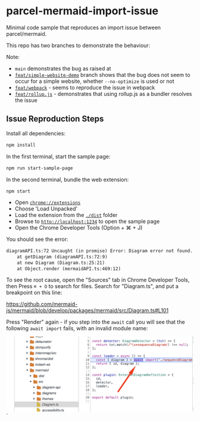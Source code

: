 # parcel-mermaid-import-issue

Minimal code sample that reproduces an import issue between parcel/mermaid.

This repo has two branches to demonstrate the behaviour:

Note:

- `main` demonstrates the bug as raised at 
- [`feat/simple-website-demo`](https://github.com/dwmkerr/parcel-mermaid-import-issue/tree/feat/simple-website-demo) branch shows that the bug does not seem to occur for a simple website, whether `--no-optimize` is used or not
- [`feat/webpack`](https://github.com/dwmkerr/parcel-mermaid-import-issue/tree/feat/webpack) - seems to reproduce the issue in webpack
- [`feat/rollup.js`](https://github.com/dwmkerr/parcel-mermaid-import-issue/tree/feat/rollup.js) - demonstrates that using rollup.js as a bundler resolves the issue

## Issue Reproduction Steps

Install all dependencies:

```bash
npm install
```

In the first terminal, start the sample page:

```bash
npm run start-sample-page
```

In the second terminal, bundle the web extension:

```bash
npm start
```

- Open [`chrome://extensions`](chrome://extensions)
- Choose 'Load Unpacked'
- Load the extension from the [`./dist`](./dist) folder
- Browse to [`http://localhost:1234`](http://localhost:1234) to open the sample page
- Open the Chrome Developer Tools (Option + ⌘ + J)

You should see the error:

```
diagramAPI.ts:72 Uncaught (in promise) Error: Diagram error not found.
    at getDiagram (diagramAPI.ts:72:9)
    at new Diagram (Diagram.ts:25:21)
    at Object.render (mermaidAPI.ts:469:12)
```

To see the root cause, open the "Sources" tab in Chrome Developer Tools, then Press `⌘ + O` to search for files. Search for "Diagram.ts", and put a breakpoint on this line:

https://github.com/mermaid-js/mermaid/blob/develop/packages/mermaid/src/Diagram.ts#L101

Press "Render" again - if you step into the `await` call you will see that the following `await import` fails, with an invalid module name:

![Screenshot: Await Import Error](./docs/awai-failed-call.png)
`
